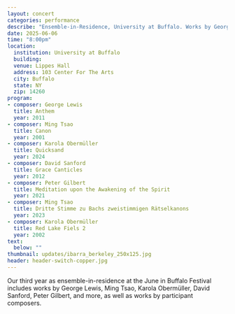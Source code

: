 ```yaml
---
layout: concert
categories: performance
describe: "Ensemble-in-Residence, University at Buffalo. Works by George Lewis, Ming Tsao, Karola Obermüller, David Sanford, Peter Gilbert, and more"
date: 2025-06-06
time: "8:00pm"
location:
  institution: University at Buffalo
  building: 
  venue: Lippes Hall
  address: 103 Center For The Arts
  city: Buffalo
  state: NY
  zip: 14260
program:
- composer: George Lewis
  title: Anthem
  year: 2011
- composer: Ming Tsao
  title: Canon
  year: 2001
- composer: Karola Obermüller
  title: Quicksand
  year: 2024
- composer: David Sanford
  title: Grace Canticles
  year: 2012
- composer: Peter Gilbert
  title: Meditation upon the Awakening of the Spirit
  year: 2021
- composer: Ming Tsao
  title: Dritte Stimme zu Bachs zweistimmigen Rätselkanons
  year: 2023
- composer: Karola Obermüller
  title: Red Lake Fiels 2
  year: 2002
text:
  below: ""
thumbnail: updates/ibarra_berkeley_250x125.jpg
header: header-switch-copper.jpg
---
```


Our third year as ensemble-in-residence at the June in Buffalo Festival includes works by George Lewis, Ming Tsao, Karola Obermüller, David Sanford, Peter Gilbert, and more, as well as works by participant composers.
